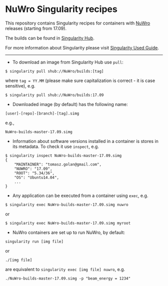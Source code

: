 # NuWro Singularity recipes

This repository contains Singularity recipes for containers with [NuWro](https://github.com/NuWro/nuwro) releases (starting from 17.09).

The builds can be found in [Singularity Hub](https://singularity-hub.org/collections/265).

For more information about Singularity please visit [Singularity Used Guide](http://singularity.lbl.gov/user-guide).

---

* To download an image from Singularity Hub use `pull`:

```
$ singularity pull shub://NuWro/builds:[tag]
```

where `tag = YY.MM` (please make sure capitalization is correct - it is case sensitive), e.g. 

```
$ singularity pull shub://NuWro/builds:17.09
```

* Downloaded image (by default) has the following name:

```
[user]-[repo]-[branch]-[tag].simg
```

e.g., 

```
NuWro-builds-master-17.09.simg
```

* Information about software versions installed in a container is stores in its metadata. To check it use `inspect`, e.g.

```
$ singularity inspect NuWro-builds-master-17.09.simg 
{
    "MAINTAINER": "tomasz.golan@gmail.com",
    "NUWRO": "17.09",
    "ROOT": "5.34/36",
    "OS": "Ubuntu14.04",
    ...
}

```

* Any application can be executed from a container using `exec`, e.g.

```
$ singularity exec NuWro-builds-master-17.09.simg nuwro
```

or

```
$ singularity exec NuWro-builds-master-17.09.simg myroot 
```

* NuWro containers are set up to run NuWro, by default:

```
singularity run [img file]
```

or 

```
./[img file]
```

are equivalent to `singularity exec [img file] nuwro`, e.g.

```
./NuWro-builds-master-17.09.simg -p "beam_energy = 1234"
```
